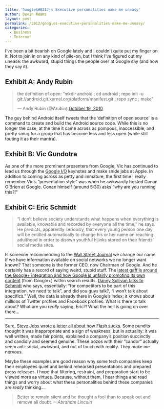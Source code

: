 ```yaml
---
title: 'Google&#8217;s Executive personalities make me uneasy'
author: Devin Reams
layout: post
permalink: /2012/googles-executive-personalities-make-me-uneasy/
categories:
  - Business
  - Internet
---
```

I&#8217;ve been a bit bearish on Google lately and I couldn&#8217;t quite put my finger on it. Not to join in on any kind of pile-on, but I think I&#8217;ve figured out my unease: the awkward, stupid things the people over at Google say (and how they say it).

## Exhibit A: Andy Rubin

<blockquote class="twitter-tweet">
  <p>
    the definition of open: &#8220;mkdir android ; cd android ; repo init -u git://android.git.kernel.org/platform/manifest.git ; repo sync ; make&#8221;
  </p>
  
  <p>
    &mdash; Andy Rubin (@Arubin) <a href="https://twitter.com/Arubin/status/27808662429" data-datetime="2010-10-19T06:21:18+00:00">October 19, 2010</a>
  </p>
</blockquote>



The guy behind Android itself tweets that the &#8216;definition of open source&#8217; is a command to create and build the Android source code. While this is no longer the case, at the time it came across as pompous, inaccessible, and pretty smug for a group that has become less and less open (while still touting it as their mantra).

## Exhibit B: Vic Gundotra



As one of the more prominent presenters from Google, Vic has continued to lead us through the [Google I/O][1] keynotes and make snide jabs at Apple. In addition to coming across as petty and immature, the first time I really remember Vic&#8217;s &#8220;presentation style&#8221; was when he awkwardly hosted Conan O&#8217;Brien at Google. Conan himself (around 5:30) asks &#8220;why are you running this?!&#8221;

## Exhibit C: Eric Schmidt

> &#8220;I don&#8217;t believe society understands what happens when everything is available, knowable and recorded by everyone all the time,&#8221; he says. He predicts, apparently seriously, that every young person one day will be entitled automatically to change his or her name on reaching adulthood in order to disown youthful hijinks stored on their friends&#8217; social media sites.

Is someone recommending to the [Wall Street Journal][2] we change our name if we have information available on social networks we no longer want known? That someone is the former CEO, now Chairman of Google. And he certainly has a record of saying weird, stupid stuff. The [latest gaff is around the Google+ integration and how Google is unfairly promoting its own content][3] (from Google+) within search results. [Danny Sullivan talks to Schmidt][4] who says, essentially: &#8220;for competitors to be part of this integration, we need to talk&#8221;, and did you guys talk?, &#8220;I won&#8217;t talk about specifics.&#8221; Well, the data is already there in Google&#8217;s index; it knows about millions of Twitter profiles and Facebook profiles. What is there to talk about? What are you *really* saying, Eric?! What the hell is going on over there&#8230;

* * *

Sure, [Steve Jobs wrote a letter all about how Flash sucks][5]. Some pundits thought it was inappropriate and a sign of weakness, but in actuality: it was well written, made fair points, explained a company&#8217;s position succinctly and candidly and seemed genuine. These bozos with their &#8220;candor&#8221; actually seem anti-social, awkward, and out of touch with reality. They make me nervous.

Maybe these examples are good reason why some tech companies keep their employees quiet and behind rehearsed presentations and prepared press releases. I hope that filtering, restraint, and preparation start to be viewed more as virtues. Because, without them, I hear things and read things and worry about what these personalities behind these companies are *really* thinking&#8230;

> Better to remain silent and be thought a fool than to speak out and remove all doubt. *—Abraham Lincoln*

 [1]: http://www.google.com/events/io/2011/index-live.html
 [2]: http://online.wsj.com/article/SB10001424052748704901104575423294099527212.html
 [3]: http://daringfireball.net/linked/2012/01/11/siegler-plus
 [4]: http://marketingland.com/schmidt-google-not-favored-happy-to-talk-twitter-facebook-integration-3151
 [5]: http://www.apple.com/hotnews/thoughts-on-flash/